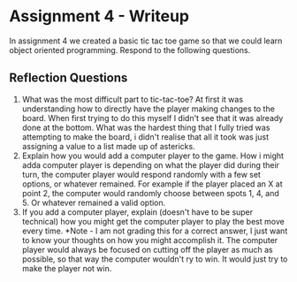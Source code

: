 # Assignment 4 - Writeup

In assignment 4 we created a basic tic tac toe game so that we could learn object oriented programming. Respond to the following questions.

## Reflection Questions

1. What was the most difficult part to tic-tac-toe?
At first it was understanding how to directly have the player making changes to the board. When first trying to do this myself I didn't see that it was already done at the bottom. What was the hardest thing that I fully tried was attempting to make the board, i didn't realise that all it took was just assigning a value to a list made up of astericks.
2. Explain how you would add a computer player to the game.
How i might adda computer player is depending on what the player did during their turn, the computer player would respond randomly with a few set options, or whatever remained. For example if the player placed an X at point 2, the computer would randomly choose between spots 1, 4, and 5. Or whatever remained a valid option.
3. If you add a computer player, explain (doesn't have to be super technical) how you might get the computer player to play the best move every time. *Note - I am not grading this for a correct answer, I just want to know your thoughts on how you might accomplish it.
The computer player would always be focused on cutting off the player as much as possible, so that way the computer wouldn't ry to win. It would just try to make the player not win.